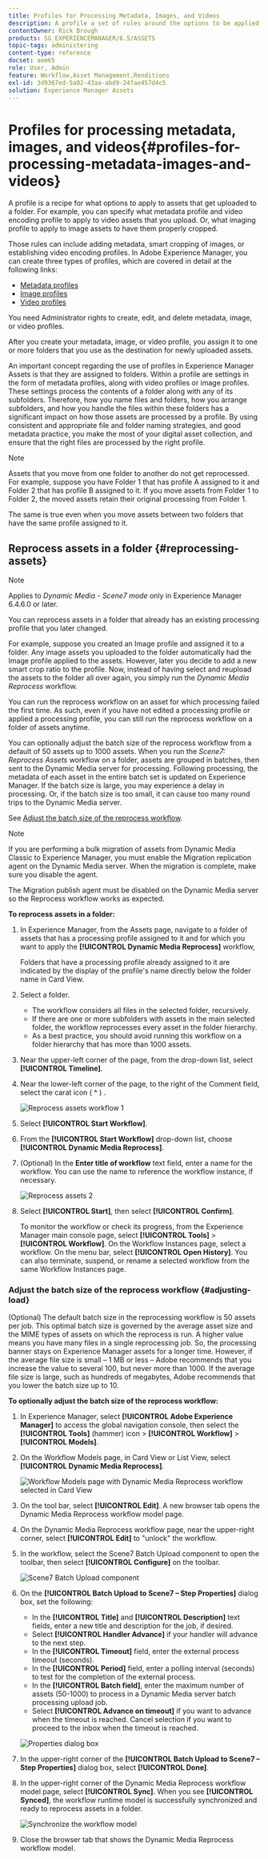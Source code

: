 ```yaml
---
title: Profiles for Processing Metadata, Images, and Videos
description: A profile a set of rules around the options to be applied to assets uploaded to a folder. Specify what metadata profile and video encoding profile to apply to video assets that you upload. For image assets, you can also specify what imaging profile to apply to image assets to have them properly cropped.
contentOwner: Rick Brough
products: SG_EXPERIENCEMANAGER/6.5/ASSETS
topic-tags: administering
content-type: reference
docset: aem65
role: User, Admin
feature: Workflow,Asset Management,Renditions
exl-id: 3d9367ed-5a02-43aa-abd9-24fae457d4c5
solution: Experience Manager Assets
---
```

# Profiles for processing metadata, images, and videos{#profiles-for-processing-metadata-images-and-videos}

A profile is a recipe for what options to apply to assets that get uploaded to a folder. For example, you can specify what metadata profile and video encoding profile to apply to video assets that you upload. Or, what imaging profile to apply to image assets to have them properly cropped.

Those rules can include adding metadata, smart cropping of images, or establishing video encoding profiles. In Adobe Experience Manager, you can create three types of profiles, which are covered in detail at the following links:

* [Metadata profiles](/help/assets/metadata-config.md#metadata-profiles)
* [Image profiles](/help/assets/image-profiles.md)
* [Video profiles](/help/assets/video-profiles.md)

You need Administrator rights to create, edit, and delete metadata, image, or video profiles.

After you create your metadata, image, or video profile, you assign it to one or more folders that you use as the destination for newly uploaded assets.

An important concept regarding the use of profiles in Experience Manager Assets is that they are assigned to folders. Within a profile are settings in the form of metadata profiles, along with video profiles or image profiles. These settings process the contents of a folder along with any of its subfolders. Therefore, how you name files and folders, how you arrange subfolders, and how you handle the files within these folders has a significant impact on how those assets are processed by a profile.
By using consistent and appropriate file and folder naming strategies, and good metadata practice, you make the most of your digital asset collection, and ensure that the right files are processed by the right profile.

>[!NOTE]
>
>Assets that you move from one folder to another do not get reprocessed. For example, suppose you have Folder 1 that has profile A assigned to it and Folder 2 that has profile B assigned to it. If you move assets from Folder 1 to Folder 2, the moved assets retain their original processing from Folder 1.
>
>The same is true even when you move assets between two folders that have the same profile assigned to it.

## Reprocess assets in a folder {#reprocessing-assets}

>[!NOTE]
>
>Applies to *Dynamic Media - Scene7 mode* only in Experience Manager 6.4.6.0 or later.

You can reprocess assets in a folder that already has an existing processing profile that you later changed.

For example, suppose you created an Image profile and assigned it to a folder. Any image assets you uploaded to the folder automatically had the Image profile applied to the assets. However, later you decide to add a new smart crop ratio to the profile. Now, instead of having select and reupload the assets to the folder all over again, you simply run the *Dynamic Media Reprocess* <!-- *Scene7: Reprocess Assets* --> workflow.

You can run the reprocess workflow on an asset for which processing failed the first time. As such, even if you have not edited a processing profile or applied a processing profile, you can still run the reprocess workflow on a folder of assets anytime.

You can optionally adjust the batch size of the reprocess workflow from a default of 50 assets up to 1000 assets. When you run the _Scene7: Reprocess Assets_ workflow on a folder, assets are grouped in batches, then sent to the Dynamic Media server for processing. Following processing, the metadata of each asset in the entire batch set is updated on Experience Manager. If the batch size is large, you may experience a delay in processing. Or, if the batch size is too small, it can cause too many round trips to the Dynamic Media server.

See [Adjust the batch size of the reprocess workflow](#adjusting-load).

>[!NOTE]
>
>If you are performing a bulk migration of assets from Dynamic Media Classic to Experience Manager, you must enable the Migration replication agent on the Dynamic Media server. When the migration is complete, make sure you disable the agent.
>
>The Migration publish agent must be disabled on the Dynamic Media server so the Reprocess workflow works as expected.

<!-- Batch size is the number of assets that are amalgamated into a single IPS (Dynamic Media's Image Production System) job. When you run the Dynamic Media Reprocess workflow, the job is triggered on IPS. The number of IPS jobs that are triggered is based on the total number of assets in the folder, divided by the batch size. For example, suppose you had a folder with 150 assets and a batch size of 50. In this case, three IPS jobs are triggered. The assets are updated when the entire batch size (50 in our example) is processed in IPS. The job then moves onto the next IPS job, and so on, until complete. If you increase the batch size, you may notice a longer delay with assets getting updated. -->

**To reprocess assets in a folder:**

1. In Experience Manager, from the Assets page, navigate to a folder of assets that has a processing profile assigned to it and for which you want to apply the **[!UICONTROL Dynamic Media Reprocess]** workflow,

    Folders that have a processing profile already assigned to it are indicated by the display of the profile's name directly below the folder name in Card View.

1. Select a folder.

    * The workflow considers all files in the selected folder, recursively.
    * If there are one or more subfolders with assets in the main selected folder, the workflow reprocesses every asset in the folder hierarchy.
    * As a best practice, you should avoid running this workflow on a folder hierarchy that has more than 1000 assets.

1. Near the upper-left corner of the page, from the drop-down list, select **[!UICONTROL Timeline]**.
1. Near the lower-left corner of the page, to the right of the Comment field, select the carat icon  ( **^** ) .

    ![Reprocess assets workflow 1](/help/assets/assets/reprocess-assets1.png)

1. Select **[!UICONTROL Start Workflow]**.
1. From the **[!UICONTROL Start Workflow]** drop-down list, choose **[!UICONTROL Dynamic Media Reprocess]**.
1. (Optional) In the **Enter title of workflow** text field, enter a name for the workflow. You can use the name to reference the workflow instance, if necessary.

    ![Reprocess assets 2](/help/assets/assets/reprocess-assets2.png)

1. Select **[!UICONTROL Start]**, then select **[!UICONTROL Confirm]**.

    To monitor the workflow or check its progress, from the Experience Manager main console page, select **[!UICONTROL Tools]** > **[!UICONTROL Workflow]**. On the Workflow Instances page, select a workflow. On the menu bar, select **[!UICONTROL Open History]**. You can also terminate, suspend, or rename a selected workflow from the same Workflow Instances page.

### Adjust the batch size of the reprocess workflow {#adjusting-load}

(Optional) The default batch size in the reprocessing workflow is 50 assets per job. This optimal batch size is governed by the average asset size and the MIME types of assets on which the reprocess is run. A higher value means you have many files in a single reprocessing job. So, the processing banner stays on Experience Manager assets for a longer time. However, if the average file size is small &ndash; 1 MB or less &ndash; Adobe recommends that you increase the value to several 100, but never more than 1000. If the average file size is large, such as hundreds of megabytes, Adobe recommends that you lower the batch size up to 10.

**To optionally adjust the batch size of the reprocess workflow:**

1. In Experience Manager, select **[!UICONTROL Adobe Experience Manager]** to access the global navigation console, then select the **[!UICONTROL Tools]** (hammer) icon > **[!UICONTROL Workflow]** > **[!UICONTROL Models]**.
1. On the Workflow Models page, in Card View or List View, select **[!UICONTROL Dynamic Media Reprocess]**.

    ![Workflow Models page with Dynamic Media Reprocess workflow selected in Card View](/help/assets/assets-dm/reprocess-assets7.png)

1. On the tool bar, select **[!UICONTROL Edit]**. A new browser tab opens the Dynamic Media Reprocess workflow model page.
1. On the Dynamic Media Reprocess workflow page, near the upper-right corner, select **[!UICONTROL Edit]** to "unlock" the workflow.
1. In the workflow, select the Scene7 Batch Upload component to open the toolbar, then select **[!UICONTROL Configure]** on the toolbar.

    ![Scene7 Batch Upload component](/help/assets/assets-dm/reprocess-assets8.png)

1. On the **[!UICONTROL Batch Upload to Scene7 &ndash; Step Properties]** dialog box, set the following:
    * In the **[!UICONTROL Title]** and **[!UICONTROL Description]** text fields, enter a new title and description for the job, if desired.
    * Select **[!UICONTROL Handler Advance]** if your handler will advance to the next step.
    * In the **[!UICONTROL Timeout]** field, enter the external process timeout (seconds).
    * In the **[!UICONTROL Period]** field, enter a polling interval (seconds) to test for the completion of the external process. 
    * In the **[!UICONTROL Batch field]**, enter the maximum number of assets (50-1000) to process in a Dynamic Media server batch processing upload job.
    * Select **[!UICONTROL Advance on timeout]** if you want to advance when the timeout is reached. Cancel selection if you want to proceed to the inbox when the timeout is reached. 

    ![Properties dialog box](/help/assets/assets-dm/reprocess-assets3.png)

1. In the upper-right corner of the **[!UICONTROL Batch Upload to Scene7 &ndash; Step Properties]** dialog box, select **[!UICONTROL Done]**. 

1. In the upper-right corner of the Dynamic Media Reprocess workflow model page, select **[!UICONTROL Sync]**. When you see **[!UICONTROL Synced]**, the workflow runtime model is successfully synchronized and ready to reprocess assets in a folder.

    ![Synchronize the workflow model](/help/assets/assets-dm/reprocess-assets1.png)

1. Close the browser tab that shows the Dynamic Media Reprocess workflow model.
 
<!--1. Return to the browser tab that has the open Workflow Models page, then press **Esc** to exit the selection.
1. In the upper-left corner of the page, select **[!UICONTROL Adobe Experience Manager]** to access the global navigation console, then select the **[!UICONTROL Tools]** (hammer) icon > **[!UICONTROL General > CRXDE Lite]**.
1. In the folder tree on the left side of the CRXDE Lite page, navigate to the following location:

   `/conf/global/settings/workflow/models/scene7_reprocess_assets/jcr:content/flow/reprocess/metaData`

   ![CRXDE Lite](/help/assets/assets/workflow-models9.png)

1. On the right side of the CRXDE Lite page, in the lower portion, enter the following name, type, and value in its respective field:
    * **[!UICONTROL Name]**: `reprocess-batch-size`
    * **[!UICONTROL Type]**: `Long`
    * **[!UICONTROL Value]**: enter a default value (50-1000) for the batch size
1. In the lower-right corner, select **[!UICONTROL Add]**. The new property appears as the following:

    ![Saving the new property](/help/assets/assets/workflow-models10.png)

1. On the menu bar of the CRXDE Lite page, select **[!UICONTROL Save All]**.
1. In the upper-left corner of the page, select **[!UICONTROL CRXDE Lite]** to return to the main Experience Manager console
1. Repeat steps 1-7 to re-synchronize the new batch size to the Dynamic Media Reprocess workflow model.-->
